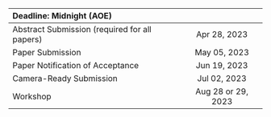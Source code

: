 


| Deadline: Midnight (AOE)                      |     |
|:----------------------------------------------|:---:|
| Abstract Submission (required for all papers) | Apr 28, 2023       |
| Paper Submission                              | May 05, 2023       |
| Paper Notification of Acceptance              | Jun 19, 2023       |
| Camera-Ready Submission                       | Jul 02, 2023       |
| Workshop                                      | Aug 28 or 29, 2023 |
